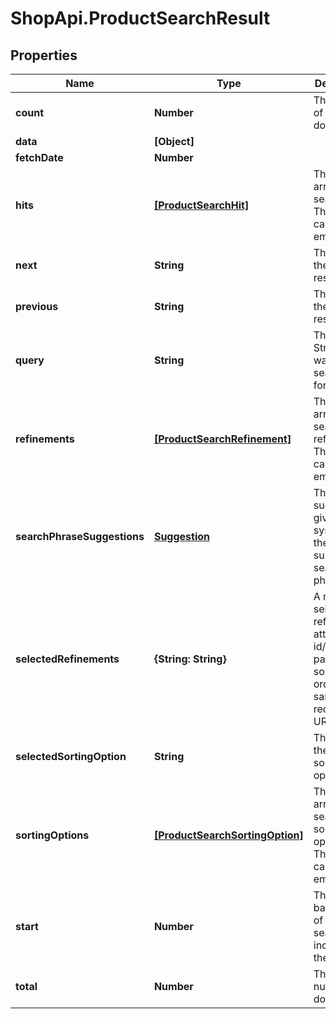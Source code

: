 # ShopApi.ProductSearchResult

## Properties
Name | Type | Description | Notes
------------ | ------------- | ------------- | -------------
**count** | **Number** | The number of returned documents. | [optional] 
**data** | **[Object]** |  | [optional] 
**fetchDate** | **Number** |  | [optional] 
**hits** | [**[ProductSearchHit]**](ProductSearchHit.md) | The sorted array of search hits. This array can be empty. | [optional] 
**next** | **String** | The URL of the next result page. | [optional] 
**previous** | **String** | The URL of the previous result page. | [optional] 
**query** | **String** | The query String that was searched for. | [optional] 
**refinements** | [**[ProductSearchRefinement]**](ProductSearchRefinement.md) | The sorted array of search refinements. This array can be empty. | [optional] 
**searchPhraseSuggestions** | [**Suggestion**](Suggestion.md) | The suggestion given by the system for the submitted search phrase. | [optional] 
**selectedRefinements** | **{String: String}** | A map of selected refinement attribute id/value(s) pairs. The sorting order is the same as in request URL. | [optional] 
**selectedSortingOption** | **String** | The id of the applied sorting option. | [optional] 
**sortingOptions** | [**[ProductSearchSortingOption]**](ProductSearchSortingOption.md) | The sorted array of search sorting options. This array can be empty. | [optional] 
**start** | **Number** | The zero-based index of the first search hit to include in the result. | [optional] 
**total** | **Number** | The total number of documents. | [optional] 


